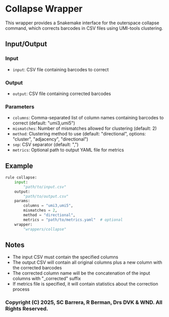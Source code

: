 # Collapse Wrapper

This wrapper provides a Snakemake interface for the outerspace collapse command, which corrects barcodes in CSV files using UMI-tools clustering.

## Input/Output

### Input
- `input`: CSV file containing barcodes to correct

### Output
- `output`: CSV file containing corrected barcodes

### Parameters
- `columns`: Comma-separated list of column names containing barcodes to correct (default: "umi3,umi5")
- `mismatches`: Number of mismatches allowed for clustering (default: 2)
- `method`: Clustering method to use (default: "directional", options: "cluster", "adjacency", "directional")
- `sep`: CSV separator (default: ",")
- `metrics`: Optional path to output YAML file for metrics

## Example

```python
rule collapse:
    input:
        "path/to/input.csv"
    output:
        "path/to/output.csv"
    params:
        columns = "umi3,umi5",
        mismatches = 2,
        method = "directional",
        metrics = "path/to/metrics.yaml"  # optional
    wrapper:
        "wrappers/collapse"
```

## Notes

- The input CSV must contain the specified columns
- The output CSV will contain all original columns plus a new column with the corrected barcodes
- The corrected column name will be the concatenation of the input columns with "_corrected" suffix
- If metrics file is specified, it will contain statistics about the correction process 


### Copyright (C) 2025, SC Barrera, R Berman, Drs DVK & WND. All Rights Reserved.